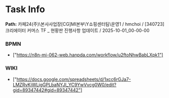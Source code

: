 # Task Info

**Path:** 카페24(주)\본사사업장\[CG]MI본부\Y쇼핑센터팀\운영1 / hmchoi / [340723] 크리에이터 커머스 TF _ 현황판 진행사항 업데이트 / 2025-10-01_00-00-00

### BPMN
- ["https://n8n-mi-062-web.hanpda.com/workflow/u2ftoNhwBabLXpk1"]

### WIKI
- ["https://docs.google.com/spreadsheets/d/1xcc6rGJa7-LMZRvKiWLjgGPLbaNYJl_YC9YwVvcg0W0/edit?gid=89347442#gid=89347442"]

